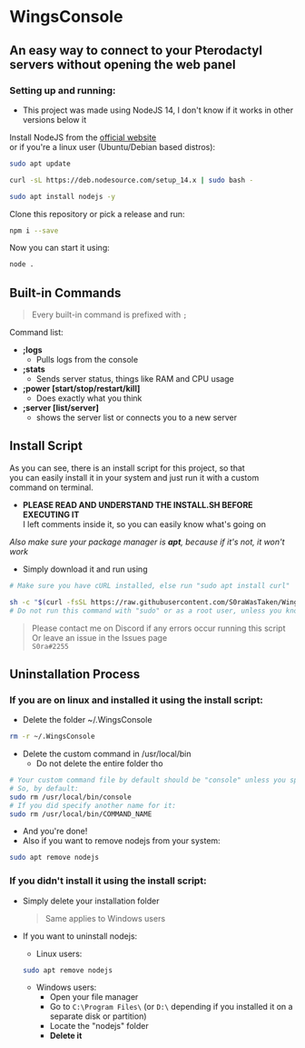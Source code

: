 # WingsConsole
## An easy way to connect to your Pterodactyl servers without opening the web panel


### Setting up and running:

- This project was made using NodeJS 14, I don't know if it works in other versions below it

Install NodeJS from the [official website](https://nodejs.org/en/download/)
<br>
or if you're a linux user (Ubuntu/Debian based distros):
```sh
sudo apt update

curl -sL https://deb.nodesource.com/setup_14.x | sudo bash -

sudo apt install nodejs -y
```

Clone this repository or pick a release and run:
```sh
npm i --save
```

Now you can start it using:
```sh
node .
```


## Built-in Commands

> Every built-in command is prefixed with `;`

Command list:
- **;logs**
  - Pulls logs from the console
- **;stats**
  - Sends server status, things like RAM and CPU usage
- **;power [start/stop/restart/kill]**
  - Does exactly what you think
- **;server [list/server]**
  - shows the server list or connects you to a new server


## Install Script  
As you can see, there is an install script for this project, so that  
you can easily install it in your system and just run it with a custom  
command on terminal.  

- **PLEASE READ AND UNDERSTAND THE INSTALL.SH BEFORE EXECUTING IT**  
I left comments inside it, so you can easily know what's going on  

*Also make sure your package manager is **apt**, because if it's not, it won't work*

 - Simply download it and run using  
 ```sh  
# Make sure you have cURL installed, else run "sudo apt install curl"  
 
sh -c "$(curl -fsSL https://raw.githubusercontent.com/S0raWasTaken/WingsConsole/master/install.sh)"  
# Do not run this command with "sudo" or as a root user, unless you know what you're doing
```  

> Please contact me on Discord if any errors occur running this script  
> Or leave an issue in the Issues page  
> `S0ra#2255`  

## Uninstallation Process

### If you are on linux and installed it using the install script:
- Delete the folder ~/.WingsConsole
```sh
rm -r ~/.WingsConsole
```
- Delete the custom command in /usr/local/bin
  - Do not delete the entire folder tho
```sh
# Your custom command file by default should be "console" unless you specified another name for it
# So, by default:
sudo rm /usr/local/bin/console
# If you did specify another name for it:
sudo rm /usr/local/bin/COMMAND_NAME
```
- And you're done!
- Also if you want to remove nodejs from your system:
```sh
sudo apt remove nodejs
```

### If you didn't install it using the install script:

- Simply delete your installation folder
  > Same applies to Windows users

- If you want to uninstall nodejs:
  - Linux users:
  ```sh
  sudo apt remove nodejs
  ```
  - Windows users:
    - Open your file manager
    - Go to `C:\Program Files\` (or `D:\` depending if you installed it on a separate disk or partition)
    - Locate the "nodejs" folder
    - **Delete it**
